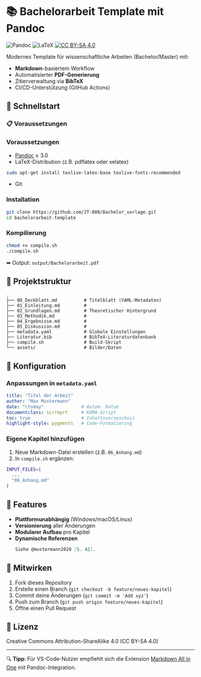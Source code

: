 # 📚 Bachelorarbeit Template mit Pandoc

![Pandoc](https://img.shields.io/badge/Made_with-Pandoc-1a162d?logo=pandoc&logoColor=white)
![LaTeX](https://img.shields.io/badge/PDF-LaTeX-008080?logo=latex)
[![CC BY-SA 4.0](https://img.shields.io/badge/License-CC_BY--SA_4.0-lightgrey.svg)](https://creativecommons.org/licenses/by-sa/4.0/)

Modernes Template für wissenschaftliche Arbeiten (Bachelor/Master) mit:
- **Markdown**-basiertem Workflow  
- Automatisierter **PDF-Generierung**  
- Zitierverwaltung via **BibTeX**  
- CI/CD-Unterstützung (GitHub Actions)  

## 🚀 Schnellstart

### 📋 Voraussetzungen

### Voraussetzungen
- [Pandoc](https://pandoc.org/installing.html) ≥ 3.0  
- LaTeX-Distribution (z.B. pdflatex oder xelatex)
```bash
sudo apt-get install texlive-latex-base texlive-fonts-recommended
```
- Git

### Installation
```bash
git clone https://github.com/JT-808/Bachelor_vorlage.git
cd bachelorarbeit-template
```

### Kompilierung
```bash
chmod +x compile.sh
./compile.sh
```
➡ Output: `output/Bachelorarbeit.pdf`

## 📂 Projektstruktur
```
.
├── 00_Deckblatt.md          # Titelblatt (YAML-Metadaten)
├── 01_Einleitung.md         # 
├── 02_Grundlagen.md         # Theoretischer Hintergrund
├── 03_Methodik.md           # 
├── 04_Ergebnisse.md         # 
├── 05_Diskussion.md         # 
├── metadata.yaml            # Globale Einstellungen
├── Literatur.bib            # BibTeX-Literaturdatenbank
├── compile.sh               # Build-Skript
└── assets/                  # Bilder/Daten
```

## 🔧 Konfiguration
### Anpassungen in `metadata.yaml`
```yaml
title: "Titel der Arbeit"
author: "Max Mustermann"
date: "\today"              # Autom. Datum
documentclass: scrreprt     # KOMA-Script
toc: true                   # Inhaltsverzeichnis
highlight-style: pygments   # Code-Formatierung
```

### Eigene Kapitel hinzufügen
1. Neue Markdown-Datei erstellen (z.B. `06_Anhang.md`)
2. In `compile.sh` ergänzen:
```bash
INPUT_FILES=(
  ...
  "06_Anhang.md"
)
```

## 🌟 Features
- **Plattformunabhängig** (Windows/macOS/Linux)  
- **Versionierung** aller Änderungen  
- **Modularer Aufbau** pro Kapitel  
- **Dynamische Referenzen**  
  ```markdown
  Siehe @mustermann2020 [S. 42].
  ```

## 🤝 Mitwirken
1. Fork dieses Repository
2. Erstelle einen Branch (`git checkout -b feature/neues-kapitel`)
3. Commit deine Änderungen (`git commit -m 'Add xyz'`)
4. Push zum Branch (`git push origin feature/neues-kapitel`)
5. Öffne einen Pull Request

## 📜 Lizenz
Creative Commons Attribution-ShareAlike 4.0 (CC BY-SA 4.0)

---

🔍 **Tipp**: Für VS-Code-Nutzer empfiehlt sich die Extension [Markdown All in One](https://marketplace.visualstudio.com/items?itemName=yzhang.markdown-all-in-one) mit Pandoc-Integration.
